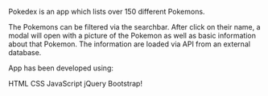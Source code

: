 Pokedex is an app which lists over 150 different Pokemons. 

The Pokemons can be filtered via the searchbar. After click on their name, a modal will open with a picture of the Pokemon as well as basic information about that Pokemon. The information are loaded via API from an external database.

App has been developed using:

HTML
CSS
JavaScript
jQuery
Bootstrap!

